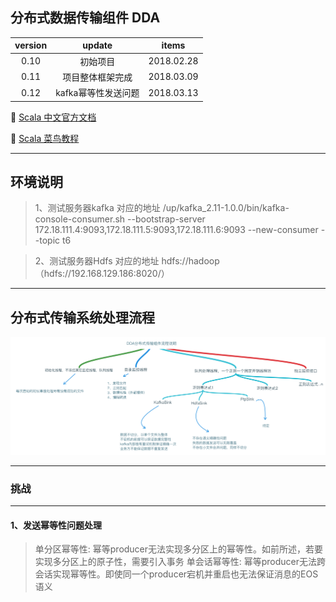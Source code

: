 ## 分布式数据传输组件 DDA

version | update | items 
:--: | :--: | :--:
0.10 | 初始项目| 2018.02.28
0.11 | 项目整体框架完成|2018.03.09
0.12 | kafka幂等性发送问题| 2018.03.13

🔗 [Scala 中文官方文档](http://docs.scala-lang.org/zh-cn/overviews/)

🔗 [Scala 菜鸟教程](http://www.runoob.com/scala/scala-tutorial.html)

-----
## 环境说明

> 1、测试服务器kafka 对应的地址
> /up/kafka_2.11-1.0.0/bin/kafka-console-consumer.sh --bootstrap-server 172.18.111.4:9093,172.18.111.5:9093,172.18.111.6:9093 --new-consumer --topic t6

> 2、测试服务器Hdfs 对应的地址
> hdfs://hadoop （hdfs://192.168.129.186:8020/）

-----
## 分布式传输系统处理流程

![Alt text](https://github.com/gus67/dda-scala/blob/master/src/main/resources/2.png)

-----

### 挑战

-----

#### 1、发送幂等性问题处理

>单分区幂等性: 幂等producer无法实现多分区上的幂等性。如前所述，若要实现多分区上的原子性，需要引入事务
单会话幂等性:  幂等producer无法跨会话实现幂等性。即使同一个producer宕机并重启也无法保证消息的EOS语义
